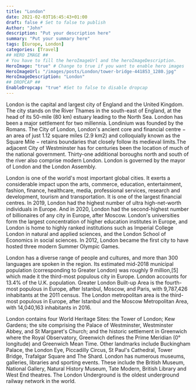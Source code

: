 ```yaml
---
title: "London"
date: 2021-02-03T16:45:43+01:00
draft: false # Set to false to publish
Author: "John"
description: "Put your description here" 
summary: "Put your summary here" 
tags: [Europe, London] 
categories: [Travel] 
## HERO IMAGE ##
# You have to fill the heroImageUrl and the heroImageDescription.
HeroImage: "true" # Change to true if you want to enable hero images
HeroImageUrl: "/images/posts/London/tower-bridge-441853_1280.jpg"
HeroImageDescription: "London"
## DROPCAP ##
EnableDropcap: "true" #Set to false to disable dropcap
---
```


London is the capital and largest city of England and the United Kingdom. The city stands on the River Thames in the south-east of England, at the head of its 50-mile (80 km) estuary leading to the North Sea. London has been a major settlement for two millennia. Londinium was founded by the Romans. The City of London, London's ancient core and financial centre − an area of just 1.12 square miles (2.9 km2) and colloquially known as the Square Mile − retains boundaries that closely follow its medieval limits.The adjacent City of Westminster has for centuries been the location of much of the national government. Thirty-one additional boroughs north and south of the river also comprise modern London. London is governed by the mayor of London and the London Assembly.

London is one of the world's most important global cities. It exerts a considerable impact upon the arts, commerce, education, entertainment, fashion, finance, healthcare, media, professional services, research and development, tourism and transportation. It is one of the largest financial centres. In 2019, London had the highest number of ultra high-net-worth individuals in Europe. And in 2020, London had the second-highest number of billionaires of any city in Europe, after Moscow. London's universities form the largest concentration of higher education institutes in Europe, and London is home to highly ranked institutions such as Imperial College London in natural and applied sciences, and the London School of Economics in social sciences. In 2012, London became the first city to have hosted three modern Summer Olympic Games.

London has a diverse range of people and cultures, and more than 300 languages are spoken in the region. Its estimated mid-2018 municipal population (corresponding to Greater London) was roughly 9 million,[5] which made it the third-most populous city in Europe. London accounts for 13.4% of the U.K. population. Greater London Built-up Area is the fourth-most populous in Europe, after Istanbul, Moscow, and Paris, with 9,787,426 inhabitants at the 2011 census. The London metropolitan area is the third-most populous in Europe, after Istanbul and the Moscow Metropolitan Area, with 14,040,163 inhabitants in 2016.

London contains four World Heritage Sites: the Tower of London; Kew Gardens; the site comprising the Palace of Westminster, Westminster Abbey, and St Margaret's Church; and the historic settlement in Greenwich where the Royal Observatory, Greenwich defines the Prime Meridian (0° longitude) and Greenwich Mean Time. Other landmarks include Buckingham Palace, the London Eye, Piccadilly Circus, St Paul's Cathedral, Tower Bridge, Trafalgar Square and The Shard. London has numerous museums, galleries, libraries and sporting events. These include the British Museum, National Gallery, Natural History Museum, Tate Modern, British Library and West End theatres. The London Underground is the oldest underground railway network in the world.
